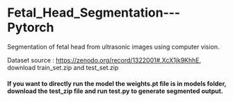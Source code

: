 # Fetal_Head_Segmentation---Pytorch
Segmentation of fetal head from ultrasonic images using computer vision.

Dataset source : https://zenodo.org/record/1322001#.XcX1jk9KhhE, download train_set.zip and test_set.zip

#### If you want to directly run the model the weights.pt file is in models folder, download the test_zip file and run test.py to generate segmented output. 
